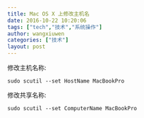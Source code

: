 ```yaml
---
title: Mac OS X 上修改主机名
date: 2016-10-22 10:20:06
tags: ["tech","技术","系统操作"]
author: wangxiuwen
categories: ["技术"]
layout: post
---
```


修改主机名称:
  	
	sudo scutil --set HostName MacBookPro  

修改共享名称:

	sudo scutil --set ComputerName MacBookPro